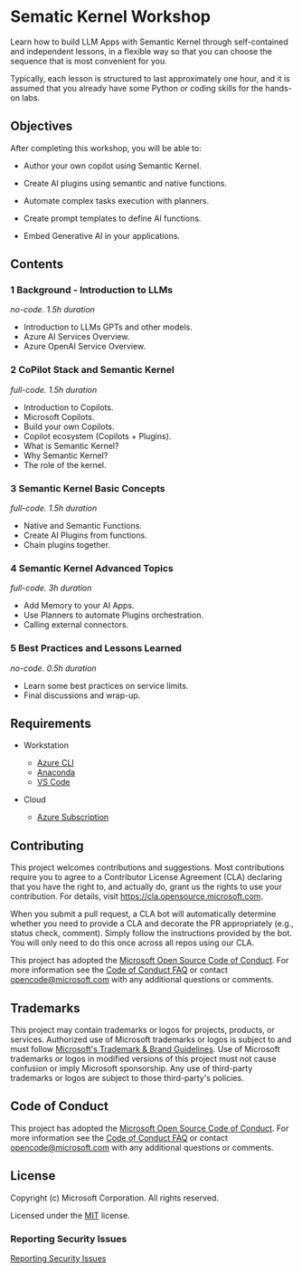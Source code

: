 # Sematic Kernel Workshop

Learn how to build LLM Apps with Semantic Kernel through self-contained and independent lessons, in a flexible way so that you can choose the sequence that is most convenient for you.

Typically, each lesson is structured to last approximately one hour, and it is assumed that you already have some Python or coding skills for the hands-on labs.

## Objectives

After completing this workshop, you will be able to:

* Author your own copilot using Semantic Kernel.

* Create AI plugins using semantic and native functions.

* Automate complex tasks execution with planners.

* Create prompt templates to define AI functions.

* Embed Generative AI in your applications.

## Contents

### 1 Background - Introduction to LLMs  
*no-code. 1.5h duration*
 - Introduction to LLMs GPTs and other models.
 - Azure AI Services Overview.
 - Azure OpenAI Service Overview.

### 2 CoPilot Stack and Semantic Kernel
*full-code. 1.5h duration*
 - Introduction to Copilots.
 - Microsoft Copilots.
 - Build your own Copilots.  
 - Copilot ecosystem (Copilots + Plugins).
 - What is Semantic Kernel?
 - Why Semantic Kernel?
 - The role of the kernel.

### 3 Semantic Kernel Basic Concepts  
 *full-code. 1.5h duration*
- Native and Semantic Functions.
 - Create AI Plugins from functions.
 - Chain plugins together.

### 4 Semantic Kernel Advanced Topics
*full-code. 3h duration*
 - Add Memory to your AI Apps.
 - Use Planners to automate Plugins orchestration.
 - Calling external connectors.

### 5 Best Practices and Lessons Learned
*no-code. 0.5h duration*
 - Learn some best practices on service limits.
 - Final discussions and wrap-up.

## Requirements

- Workstation

    - [Azure CLI](https://learn.microsoft.com/en-us/cli/azure/install-azure-cli)
    - [Anaconda](https://docs.conda.io/projects/conda/en/latest/user-guide/install/index.html)
    - [VS Code](https://code.visualstudio.com/)

- Cloud

    - [Azure Subscription](https://azure.com)

## Contributing

This project welcomes contributions and suggestions.  Most contributions require you to agree to a
Contributor License Agreement (CLA) declaring that you have the right to, and actually do, grant us
the rights to use your contribution. For details, visit https://cla.opensource.microsoft.com.

When you submit a pull request, a CLA bot will automatically determine whether you need to provide
a CLA and decorate the PR appropriately (e.g., status check, comment). Simply follow the instructions
provided by the bot. You will only need to do this once across all repos using our CLA.

This project has adopted the [Microsoft Open Source Code of Conduct](https://opensource.microsoft.com/codeofconduct/).
For more information see the [Code of Conduct FAQ](https://opensource.microsoft.com/codeofconduct/faq/) or
contact [opencode@microsoft.com](mailto:opencode@microsoft.com) with any additional questions or comments.

## Trademarks

This project may contain trademarks or logos for projects, products, or services. Authorized use of Microsoft 
trademarks or logos is subject to and must follow 
[Microsoft's Trademark & Brand Guidelines](https://www.microsoft.com/en-us/legal/intellectualproperty/trademarks/usage/general).
Use of Microsoft trademarks or logos in modified versions of this project must not cause confusion or imply Microsoft sponsorship.
Any use of third-party trademarks or logos are subject to those third-party's policies.

## Code of Conduct

This project has adopted the
[Microsoft Open Source Code of Conduct](https://opensource.microsoft.com/codeofconduct/).
For more information see the
[Code of Conduct FAQ](https://opensource.microsoft.com/codeofconduct/faq/)
or contact [opencode@microsoft.com](mailto:opencode@microsoft.com)
with any additional questions or comments.

## License

Copyright (c) Microsoft Corporation. All rights reserved.

Licensed under the [MIT](LICENSE) license.

### Reporting Security Issues

[Reporting Security Issues](https://github.com/microsoft/repo-templates/blob/main/shared/SECURITY.md)
